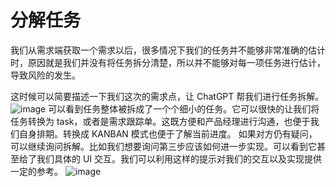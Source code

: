 # 分解任务
我们从需求端获取一个需求以后，很多情况下我们的任务并不能够非常准确的估计时，原因就是我们并没有将任务拆分清楚，所以并不能够对每一项任务进行估计，导致风险的发生。

这时候可以简要描述一下我们这次的需求点，让 ChatGPT 帮我们进行任务拆解。
![image](https://github.com/yzcaimz/chatGPT-prompt-example/assets/5369335/bed543ee-888a-426a-b6ba-d3ad51cd6635)
可以看到任务整体被拆成了一个个细小的任务。它可以很快的让我们将任务转换为 task，或者是需求跟踪单。这既方便和产品经理进行沟通，也便于我们自身排期。转换成 KANBAN 模式也便于了解当前进度。
如果对方仍有疑问，可以继续询问拆解。比如我们想要询问第三步应该如何进一步实现。可以看到它甚至给了我们具体的 UI 交互。我们可以利用这样的提示对我们的交互以及实现提供一定的参考。
![image](https://github.com/yzcaimz/chatGPT-prompt-example/assets/5369335/e88afec9-5b30-4ed6-a5ff-a2c6096056c7)
